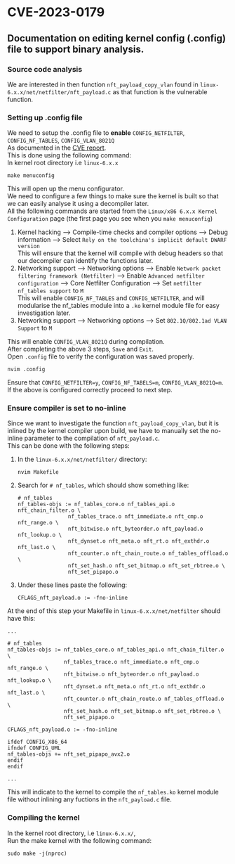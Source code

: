 # CVE-2023-0179 
## Documentation on editing kernel config (.config) file to support binary analysis.

### Source code analysis
We are interested in then function `nft_payload_copy_vlan` found in `linux-6.x.x/net/netfilter/nft_payload.c` as that function is the vulnerable function.
### Setting up .config file
We need to setup the .config file to **enable** `CONFIG_NETFILTER`, `CONFIG_NF_TABLES`,  `CONFIG_VLAN_8021Q`  
As documented in the [CVE report](https://groups.google.com/g/syzkaller/c/YRNDJBsJn_s?pli=1#:~:text=Furthermore%2C%20the%20kernel%20must%20be%20built%20with%20the%20configuration%20%60CONFIG_NETFILTER%60%2C%20%60CONFIG_NF_TABLES%60%2C%C2%A0%20%60CONFIG_VLAN_8021Q%60%20enabled%2C%20and%20the%20CAP_NET_ADMIN%20capability%20must%20be%20enabled%2C%20which%20can%20be%20accomplished%20by%20entering%20a%20new%20user%20namespace.).  
This is done using the following command:  
In kernel root directory i.e `linux-6.x.x`  
```
make menuconfig
```
This will open up the menu configurator.  
We need to configure a few things to make sure the kernel is built so that we can easily analyse it using a decompiler later.  
All the following commands are started from the `Linux/x86 6.x.x Kernel Configuration` page (the first page you see when you `make menuconfig`)  
1. Kernel hacking --> Compile-time checks and compiler options --> Debug information --> Select `Rely on the toolchina's implicit default DWARF version`  
This will ensure that the kernel will compile with debug headers so that our decompiler can identify the functions later.
2. Networking support --> Networking options --> Enable `Network packet filtering framework (Netfilter)` --> Enable `Advanced netfilter configuration` --> Core Netfilter Configuration --> Set `netfilter nf_tables support` to `M`  
This will enable `CONFIG_NF_TABLES` and `CONFIG_NETFILTER`, and will modularise the nf_tables module into a `.ko` kernel module file for easy investigation later.  
3. Networking support --> Networking options --> Set `802.1Q/802.1ad VLAN Support` to `M`  

This will enable `CONFIG_VLAN_8021Q` during compilation.  
After completing the above 3 steps, `Save` and `Exit`.  
Open `.config` file to verify the configuration was saved properly.
```
nvim .config
```
Ensure that `CONFIG_NETFILTER=y`, `CONFIG_NF_TABELS=m`, `CONFIG_VLAN_8021Q=m`.  
If the above is configured correctly proceed to next step.
### Ensure compiler is set to no-inline
Since we want to investigate the function `nft_payload_copy_vlan`, but it is inlined by the kernel compiler upon build, we have to manually set the no-inline parameter to the compilation of `nft_payload.c`.  
This can be done with the following steps:  
1. In the `linux-6.x.x/net/netfilter/` directory:
    ```
    nvim Makefile
    ```
2. Search for `# nf_tables`, which should show something like:
    ```
    # nf_tables
    nf_tables-objs := nf_tables_core.o nf_tables_api.o nft_chain_filter.o \
                    nf_tables_trace.o nft_immediate.o nft_cmp.o nft_range.o \
                    nft_bitwise.o nft_byteorder.o nft_payload.o nft_lookup.o \
                    nft_dynset.o nft_meta.o nft_rt.o nft_exthdr.o nft_last.o \
                    nft_counter.o nft_chain_route.o nf_tables_offload.o \
                    nft_set_hash.o nft_set_bitmap.o nft_set_rbtree.o \
                    nft_set_pipapo.o
    ```
3. Under these lines paste the following:
    ```
    CFLAGS_nft_payload.o := -fno-inline
    ```

At the end of this step your Makefile in `linux-6.x.x/net/netfilter` should have this:
```
...

# nf_tables
nf_tables-objs := nf_tables_core.o nf_tables_api.o nft_chain_filter.o \
                  nf_tables_trace.o nft_immediate.o nft_cmp.o nft_range.o \
                  nft_bitwise.o nft_byteorder.o nft_payload.o nft_lookup.o \
                  nft_dynset.o nft_meta.o nft_rt.o nft_exthdr.o nft_last.o \
                  nft_counter.o nft_chain_route.o nf_tables_offload.o \
                  nft_set_hash.o nft_set_bitmap.o nft_set_rbtree.o \
                  nft_set_pipapo.o

CFLAGS_nft_payload.o := -fno-inline

ifdef CONFIG_X86_64
ifndef CONFIG_UML
nf_tables-objs += nft_set_pipapo_avx2.o
endif
endif

...
```
This will indicate to the kernel to compile the `nf_tables.ko` kernel module file without inlining any fuctions in the `nft_payload.c` file.
### Compiling the kernel
In the kernel root directory, i.e `linux-6.x.x/`,  
Run the make kernel with the following command:
```
sudo make -j(nproc)
```
